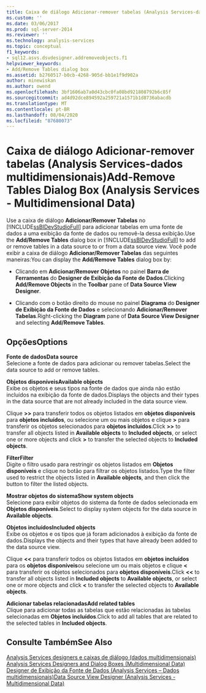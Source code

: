 ```yaml
---
title: Caixa de diálogo Adicionar-remover tabelas (Analysis Services-dados multidimensionais) | Microsoft Docs
ms.custom: ''
ms.date: 03/06/2017
ms.prod: sql-server-2014
ms.reviewer: ''
ms.technology: analysis-services
ms.topic: conceptual
f1_keywords:
- sql12.asvs.dsvdesigner.addremoveobjects.f1
helpviewer_keywords:
- Add/Remove Tables dialog box
ms.assetid: b2760517-b0cb-4268-905d-bb1e1f9d902a
author: minewiskan
ms.author: owend
ms.openlocfilehash: 3bf1606ab7a0d43cbc0fa08bd921808792b6c85f
ms.sourcegitcommit: ad4d92dce894592a259721a1571b1d8736abacdb
ms.translationtype: MT
ms.contentlocale: pt-BR
ms.lasthandoff: 08/04/2020
ms.locfileid: "87680073"
---
```

# <a name="add-remove-tables-dialog-box-analysis-services---multidimensional-data"></a><span data-ttu-id="cbbfd-102">Caixa de diálogo Adicionar-remover tabelas (Analysis Services-dados multidimensionais)</span><span class="sxs-lookup"><span data-stu-id="cbbfd-102">Add-Remove Tables Dialog Box (Analysis Services - Multidimensional Data)</span></span>
  <span data-ttu-id="cbbfd-103">Use a caixa de diálogo **Adicionar/Remover Tabelas** no [!INCLUDE[ssBIDevStudioFull](../../includes/ssbidevstudiofull-md.md)] para adicionar tabelas em uma fonte de dados a uma exibição da fonte de dados ou removê-la dessa exibição.</span><span class="sxs-lookup"><span data-stu-id="cbbfd-103">Use the **Add/Remove Tables** dialog box in [!INCLUDE[ssBIDevStudioFull](../../includes/ssbidevstudiofull-md.md)] to add or remove tables in a data source to or from a data source view.</span></span> <span data-ttu-id="cbbfd-104">Você pode exibir a caixa de diálogo **Adicionar/Remover Tabelas** das seguintes maneiras:</span><span class="sxs-lookup"><span data-stu-id="cbbfd-104">You can display the **Add/Remove Tables** dialog box by:</span></span>  
  
-   <span data-ttu-id="cbbfd-105">Clicando em **Adicionar/Remover Objetos** no painel **Barra de Ferramentas** do **Designer de Exibição da Fonte de Dados**.</span><span class="sxs-lookup"><span data-stu-id="cbbfd-105">Clicking **Add/Remove Objects** in the **Toolbar** pane of **Data Source View Designer**.</span></span>  
  
-   <span data-ttu-id="cbbfd-106">Clicando com o botão direito do mouse no painel **Diagrama** do **Designer de Exibição da Fonte de Dados** e selecionando **Adicionar/Remover Tabelas**.</span><span class="sxs-lookup"><span data-stu-id="cbbfd-106">Right-clicking the **Diagram** pane of **Data Source View Designer** and selecting **Add/Remove Tables**.</span></span>  
  
## <a name="options"></a><span data-ttu-id="cbbfd-107">Opções</span><span class="sxs-lookup"><span data-stu-id="cbbfd-107">Options</span></span>  
 <span data-ttu-id="cbbfd-108">**Fonte de dados**</span><span class="sxs-lookup"><span data-stu-id="cbbfd-108">**Data source**</span></span>  
 <span data-ttu-id="cbbfd-109">Selecione a fonte de dados para adicionar ou remover tabelas.</span><span class="sxs-lookup"><span data-stu-id="cbbfd-109">Select the data source to add or remove tables.</span></span>  
  
 <span data-ttu-id="cbbfd-110">**Objetos disponíveis**</span><span class="sxs-lookup"><span data-stu-id="cbbfd-110">**Available objects**</span></span>  
 <span data-ttu-id="cbbfd-111">Exibe os objetos e seus tipos na fonte de dados que ainda não estão incluídos na exibição da fonte de dados.</span><span class="sxs-lookup"><span data-stu-id="cbbfd-111">Displays the objects and their types in the data source that are not already included in the data source view.</span></span>  
  
 <span data-ttu-id="cbbfd-112">Clique **>>** para transferir todos os objetos listados em **objetos disponíveis** para **objetos incluídos**, ou selecione um ou mais objetos e clique **>** para transferir os objetos selecionados para **objetos incluídos**.</span><span class="sxs-lookup"><span data-stu-id="cbbfd-112">Click **>>** to transfer all objects listed in **Available objects** to **Included objects**, or select one or more objects and click **>** to transfer the selected objects to **Included objects**.</span></span>  
  
 <span data-ttu-id="cbbfd-113">**Filter**</span><span class="sxs-lookup"><span data-stu-id="cbbfd-113">**Filter**</span></span>  
 <span data-ttu-id="cbbfd-114">Digite o filtro usado para restringir os objetos listados em **Objetos disponíveis** e clique no botão para filtrar os objetos listados.</span><span class="sxs-lookup"><span data-stu-id="cbbfd-114">Type the filter used to restrict the objects listed in **Available objects**, and then click the button to filter the listed objects.</span></span>  
  
 <span data-ttu-id="cbbfd-115">**Mostrar objetos do sistema**</span><span class="sxs-lookup"><span data-stu-id="cbbfd-115">**Show system objects**</span></span>  
 <span data-ttu-id="cbbfd-116">Selecione para exibir objetos do sistema da fonte de dados selecionada em **Objetos disponíveis**.</span><span class="sxs-lookup"><span data-stu-id="cbbfd-116">Select to display system objects for the data source in **Available objects**.</span></span>  
  
 <span data-ttu-id="cbbfd-117">**Objetos incluídos**</span><span class="sxs-lookup"><span data-stu-id="cbbfd-117">**Included objects**</span></span>  
 <span data-ttu-id="cbbfd-118">Exibe os objetos e os tipos que já foram adicionados à exibição da fonte de dados.</span><span class="sxs-lookup"><span data-stu-id="cbbfd-118">Displays the objects and their types that have already been added to the data source view.</span></span>  
  
 <span data-ttu-id="cbbfd-119">Clique **<<** para transferir todos os objetos listados em **objetos incluídos** para os **objetos disponíveis**ou selecione um ou mais objetos e clique **<** para transferir os objetos selecionados para **objetos disponíveis**.</span><span class="sxs-lookup"><span data-stu-id="cbbfd-119">Click **<<** to transfer all objects listed in **Included objects** to **Available objects**, or select one or more objects and click **<** to transfer the selected objects to **Available objects**.</span></span>  
  
 <span data-ttu-id="cbbfd-120">**Adicionar tabelas relacionadas**</span><span class="sxs-lookup"><span data-stu-id="cbbfd-120">**Add related tables**</span></span>  
 <span data-ttu-id="cbbfd-121">Clique para adicionar todas as tabelas que estão relacionadas às tabelas selecionadas em **Objetos incluídos**.</span><span class="sxs-lookup"><span data-stu-id="cbbfd-121">Click to add all tables that are related to the selected tables in **Included objects**.</span></span>  
  
## <a name="see-also"></a><span data-ttu-id="cbbfd-122">Consulte Também</span><span class="sxs-lookup"><span data-stu-id="cbbfd-122">See Also</span></span>  
 <span data-ttu-id="cbbfd-123">[Analysis Services designers e caixas de diálogo &#40;dados multidimensionais&#41;](../analysis-services/analysis-services-designers-and-dialog-boxes-multidimensional-data.md) </span><span class="sxs-lookup"><span data-stu-id="cbbfd-123">[Analysis Services Designers and Dialog Boxes &#40;Multidimensional Data&#41;](../analysis-services/analysis-services-designers-and-dialog-boxes-multidimensional-data.md) </span></span>  
 [<span data-ttu-id="cbbfd-124">Designer de Exibição da Fonte de Dados &#40;Analysis Services – Dados multidimensionais&#41;</span><span class="sxs-lookup"><span data-stu-id="cbbfd-124">Data Source View Designer &#40;Analysis Services - Multidimensional Data&#41;</span></span>](../analysis-services/data-source-view-designer-analysis-services-multidimensional-data.md)  
  
  
